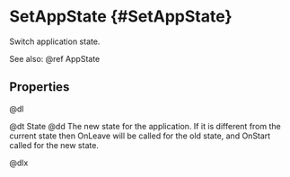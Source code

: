# SetAppState {#SetAppState}

Switch application state.

See also: @ref AppState

## Properties

@dl

@dt State
@dd The new state for the application. If it is different from the current state then OnLeave will be called for the old state, and OnStart called for the new state.

@dlx
